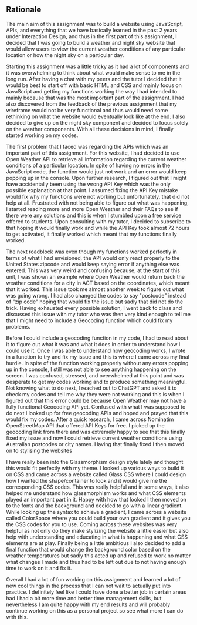 <h2> Rationale </h2>

The main aim of this assignment was to build a website using JavaScript, APIs, and everything that we have basically learned in the past 2 years under Interaction Design, and thus in the first part of this assignment, I decided that I was going to build a weather and night sky website that would allow users to view the current weather conditions of any particular location or how the night sky on a particular day.  

Starting this assignment was a little tricky as it had a lot of components and it was overwhelming to think about what would make sense to me in the long run. After having a chat with my peers and the tutor I decided that it would be best to start off with basic HTML and CSS and mainly focus on JavaScript and getting my functions working the way I had intended to mainly because that was the most important part of the assignment. I had also discovered from the feedback of the previous assignment that my wireframe would not be very functional and thus would need some rethinking on what the website would eventually look like at the end. I also decided to give up on the night sky component and decided to focus solely on the weather components. With all these decisions in mind, I finally started working on my codes.    

The first problem that I faced was regarding the APIs which was an important part of this assignment. For this website, I had decided to use Open Weather API to retrieve all information regarding the current weather conditions of a particular location. In spite of having no errors in the JavaScript code, the function would just not work and an error would keep popping up in the console. Upon further research, I figured out that I might have accidentally been using the wrong API Key which was the only possible explanation at that point. I assumed fixing the API Key mistake would fix why my functions were not working but unfortunately, that did not help at all. Frustrated with not being able to figure out what was happening, I started reading more and more Open Weather and their FAQs to see if there were any solutions and this is when I stumbled upon a free service offered to students. Upon consulting with my tutor, I decided to subscribe to that hoping it would finally work and while the API Key took almost 72 hours to get activated, it finally worked which meant that my functions finally worked. 

The next roadblock was even though my functions worked perfectly in terms of what I had envisioned, the API would only react properly to the United States zipcode and would keep saying error if anything else was entered. This was very weird and confusing because, at the start of this unit, I was shown an example where Open Weather would return back the weather conditions for a city in ACT based on the coordinates, which meant that it worked. This issue took me almost another week to figure out what was going wrong. I had also changed the codes to say "postcode" instead of "zip code" hoping that would fix the issue but sadly that did not do the trick. Having exhausted every possible solution, I went back to class and discussed this issue with my tutor who was then very kind enough to tell me that I might need to include a Geocoding function which could fix my problems. 

Before I could include a geocoding function in my code, I had to read about it to figure out what it was and what it does in order to understand how I could use it. Once I was able to understand how geocoding works, I wrote in a function to try and fix my issue and this is where I came across my final hurdle. In spite of the function working properly without any errors popping up in the console, I still was not able to see anything happening on the screen. I was confused, stressed, and overwhelmed at this point and was desperate to get my codes working and to produce something meaningful. Not knowing what to do next, I reached out to ChatGPT and asked it to check my codes and tell me why they were not working and this is when I figured out that this error could be because Open Weather may not have a fully functional Geocoding API yet. Confused with what I was supposed to do next I looked up for free geocoding APIs and hoped and prayed that this would fix my codes. After a quick research, I came across Nominatim OpenStreetMap  API that offered API Keys for free. I picked up the geocoding link from there and was extremely happy to see that this finally fixed my issue and now I could retrieve current weather conditions using Australian postcodes or city names. Having that finally fixed I then moved on to stylising the websites

I have really been into the Glassmorphism design style lately and thought this would fit perfectly with my theme. I looked up various ways to build it on CSS and came across a website called Glass CSS where I could design how I wanted the shape/container to look and it would give me the corresponding CSS codes. This was really helpful and in some ways, it also helped me understand how glassmorphism works and what CSS elements played an important part in it. Happy with how that looked I then moved on to the fonts and the background and decided to go with a linear gradient. While looking up the syntax to achieve a gradient, I came across a website called ColorSpace where you could build your own gradient and it gives you the CSS codes for you to use. Coming across these websites was very helpful as not only do they make stylizing the website a little easier but also help with understanding and educating in what is happening and what CSS elements are at play. Finally being a little ambitious I also decided to add a final function that would change the background color based on the weather temperatures but sadly this acted up and refused to work no matter what changes I made and thus had to be left out due to not having enough time to work on it and fix it. 

Overall I had a lot of fun working on this assignment and learned a lot of new cool things in the process that I can not wait to actually put into practice. I definitely feel like I could have done a better job in certain areas had I had a bit more time and better time management skills, but nevertheless I am quite happy with my end results and will probably continue working on this as a personal project so see what more I can do with this.  
